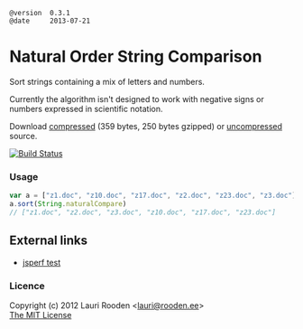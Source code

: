 
[1]: https://raw.github.com/litejs/natural-compare-lite/master/min.natural-compare.js
[2]: https://raw.github.com/litejs/natural-compare-lite/master/natural-compare.js
[travis-img]: https://travis-ci.org/litejs/natural-compare-lite.png?branch=master
[travis-url]: https://travis-ci.org/litejs/natural-compare-lite


    @version  0.3.1
    @date     2013-07-21


Natural Order String Comparison
===============================

Sort strings containing a mix of letters and numbers.

Currently the algorithm isn't designed to work with negative signs 
or numbers expressed in scientific notation.

Download [compressed][1] 
(359 bytes, 250 bytes gzipped)
or [uncompressed][2] source.

[![Build Status][travis-img]][travis-url]

### Usage

```javascript
var a = ["z1.doc", "z10.doc", "z17.doc", "z2.doc", "z23.doc", "z3.doc"]
a.sort(String.naturalCompare)
// ["z1.doc", "z2.doc", "z3.doc", "z10.doc", "z17.doc", "z23.doc"]
```

External links
--------------

- [jsperf test](http://jsperf.com/natural-sort-2/2)


### Licence

Copyright (c) 2012 Lauri Rooden &lt;lauri@rooden.ee&gt;  
[The MIT License](http://lauri.rooden.ee/mit-license.txt)


